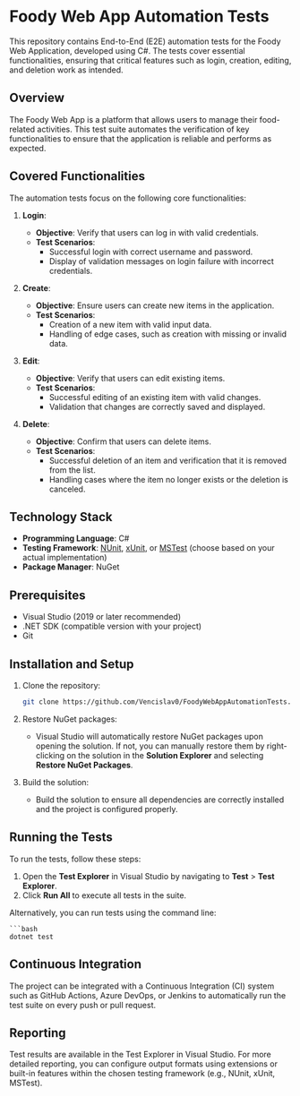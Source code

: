 # Foody Web App Automation Tests

This repository contains End-to-End (E2E) automation tests for the Foody Web Application, developed using C#. The tests cover essential functionalities, ensuring that critical features such as login, creation, editing, and deletion work as intended.

## Overview

The Foody Web App is a platform that allows users to manage their food-related activities. This test suite automates the verification of key functionalities to ensure that the application is reliable and performs as expected.

## Covered Functionalities

The automation tests focus on the following core functionalities:

1. **Login**:
   - **Objective**: Verify that users can log in with valid credentials.
   - **Test Scenarios**:
     - Successful login with correct username and password.
     - Display of validation messages on login failure with incorrect credentials.

2. **Create**:
   - **Objective**: Ensure users can create new items in the application.
   - **Test Scenarios**:
     - Creation of a new item with valid input data.
     - Handling of edge cases, such as creation with missing or invalid data.

3. **Edit**:
   - **Objective**: Verify that users can edit existing items.
   - **Test Scenarios**:
     - Successful editing of an existing item with valid changes.
     - Validation that changes are correctly saved and displayed.

4. **Delete**:
   - **Objective**: Confirm that users can delete items.
   - **Test Scenarios**:
     - Successful deletion of an item and verification that it is removed from the list.
     - Handling cases where the item no longer exists or the deletion is canceled.

## Technology Stack

- **Programming Language**: C#
- **Testing Framework**: [NUnit](https://nunit.org/), [xUnit](https://xunit.net/), or [MSTest](https://docs.microsoft.com/en-us/dotnet/core/testing/) (choose based on your actual implementation)
- **Package Manager**: NuGet

## Prerequisites

- Visual Studio (2019 or later recommended)
- .NET SDK (compatible version with your project)
- Git

## Installation and Setup

1. Clone the repository:
   ```bash
   git clone https://github.com/Vencislav0/FoodyWebAppAutomationTests.git
3. Restore NuGet packages:
   - Visual Studio will automatically restore NuGet packages upon opening the solution. If not, you can manually restore them by right-clicking on the solution in the **Solution Explorer** and selecting **Restore NuGet Packages**.

4. Build the solution:
   - Build the solution to ensure all dependencies are correctly installed and the project is configured properly.

## Running the Tests

To run the tests, follow these steps:

1. Open the **Test Explorer** in Visual Studio by navigating to **Test** > **Test Explorer**.
2. Click **Run All** to execute all tests in the suite.

Alternatively, you can run tests using the command line:

    ```bash
    dotnet test

## Continuous Integration

The project can be integrated with a Continuous Integration (CI) system such as GitHub Actions, Azure DevOps, or Jenkins to automatically run the test suite on every push or pull request.

## Reporting

Test results are available in the Test Explorer in Visual Studio. For more detailed reporting, you can configure output formats using extensions or built-in features within the chosen testing framework (e.g., NUnit, xUnit, MSTest).












